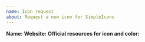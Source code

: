 ```yaml
---
name: Icon request
about: Request a new icon for SimpleIcons
---
```


<!-- Before opening a new issue search for duplicate or closed issues -->


<!-- When requesting a new icon we need information such as: -->
**Name:**
**Website:**
**Official resources for icon and color:**
  <!-- for example media kits, brand guidelines, SVG files, ...) -->


<!--
We won't add non-brand icons or anything related to illegal services.
If in doubt open an issue and we'll have a look.
-->

